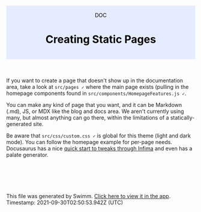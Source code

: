 <div align="center" style="background-color: #e5ecff; color: black"><br/><div>DOC</div><h1>Creating Static Pages</h1><br/></div>
<br/>

<br/>

If you want to create a page that doesn't show up in the documentation area, take a look at `src/pages ✓` where the main page exists (pulling in the homepage components found in `src/components/HomepageFeatures.js ✓`.

You can make any kind of page that you want, and it can be Markdown (.md), JS, or MDX like the blog and docs area. We aren't currently using many, but almost anything can go there, within the limitations of a statically-generated site.

Be aware that `src/css/custom.css ✓` is global for this theme (light and dark mode). You can follow the homepage example for per-page needs. Docusaurus has a nice [quick start to tweaks through Infima](https://docusaurus.io/docs/styling-layout) and even has a palate generator.

<br/>

<br/><br/>

This file was generated by Swimm. [Click here to view it in the app](https://swimm.io/link?l=c3dpbW0lM0ElMkYlMkZyZXBvcyUyRloybDBhSFZpSlROQkpUTkJaRzlqY3k1emQybHRiUzVwYnlVelFTVXpRWE4zYVcxdGFXOCUzRCUyRmRvY3MlMkZDVmsxaQ==). Timestamp: 2021-09-30T02:50:53.942Z (UTC)

